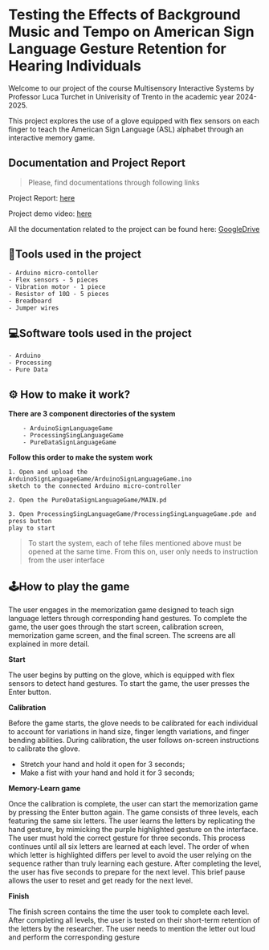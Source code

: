 # Testing the Effects of Background Music and Tempo on American Sign Language Gesture Retention for Hearing Individuals

Welcome to our project of the course Multisensory Interactive Systems by Professor Luca Turchet in Univerisity of Trento in the academic year 2024-2025.

This project explores the use of a glove equipped with flex sensors on each finger to teach the American Sign Language (ASL) alphabet through an interactive memory game.


## Documentation and Project Report

> Please, find documentations through following links 

Project Report: [here](https://drive.google.com/file/d/1FhDKdjihH3C6WtuiAkJMdMqAWktrXtSK/view?usp=sharing)

Project demo video: [here](https://drive.google.com/drive/folders/1hFU4EqIl6tcsIl3rfCUv7YJyBS03Tobo?usp=sharing)

All the documentation related to the project can be found here: [GoogleDrive](https://drive.google.com/drive/folders/1SSq1FzPsZK90wIQJlsbJ2PDyiV-El-Cn?usp=sharing)
    
## 🔧Tools used in the project
    - Arduino micro-contoller
    - Flex sensors - 5 pieces
    - Vibration motor - 1 piece
    - Resistor of 10Ω - 5 pieces
    - Breadboard
    - Jumper wires

## 💻Software tools used in the project
    - Arduino
    - Processing
    - Pure Data

## ⚙️ How to make it work?

**There are 3 component directories of the system**
```
    - ArduinoSignLanguageGame
    - ProcessingSingLanguageGame
    - PureDataSignLanguageGame
```

**Follow this order to make the system work**

    1. Open and upload the ArduinoSignLanguageGame/ArduinoSignLanguageGame.ino 
    sketch to the connected Arduino micro-controller

    2. Open the PureDataSignLanguageGame/MAIN.pd

    3. Open ProcessingSingLanguageGame/ProcessingSingLanguageGame.pde and press button 
    play to start

> To start the system, each of tehe files mentioned above must be opened at the same time.
> From this on, user only needs to instruction from the user interface


## 🕹️How to play the game
The user engages in the memorization game designed to teach sign language letters through corresponding hand gestures. To complete the game, the user goes through the start screen, calibration screen, memorization game screen, and the final screen. The screens are all explained in more detail. 

**Start**

The user begins by putting on the glove, which is equipped with flex sensors to detect hand gestures. To start the game, the user presses the  Enter button.

**Calibration**

Before the game starts, the glove needs to be calibrated for each individual to account for variations in hand size, finger length variations, and finger bending abilities. During calibration, the user follows on-screen instructions to calibrate the glove. 

- Stretch your hand and hold it open for 3 seconds; 
- Make a fist with your hand and hold it for 3 seconds;

**Memory-Learn game**

Once the calibration is complete, the user can start the memorization game by pressing the Enter button again. The game consists of three levels, each featuring the same six letters. The user learns the letters by replicating the hand gesture, by mimicking the purple highlighted gesture on the interface. The user must hold the correct gesture for three seconds. This process continues until all six letters are learned at each level. The order of when which letter is highlighted differs per level to avoid the user relying on the sequence rather than truly learning each gesture. After completing the level, the user has five seconds to prepare for the next level. This brief pause allows the user to reset and get ready for the next level.

**Finish**

The finish screen contains the time the user took to complete each level. After completing all levels, the user is tested on their short-term retention of the letters by the researcher. The user needs to mention the letter out loud and perform the corresponding gesture
